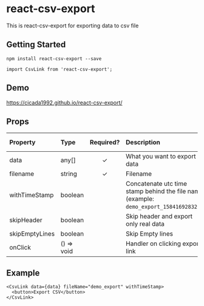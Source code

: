 # react-csv-export
This is react-csv-export for exporting data to csv file

## Getting Started
```
npm install react-csv-export --save

import CsvLink from 'react-csv-export';
```

## Demo
https://cicada1992.github.io/react-csv-export/

## Props
| Property | Type | Required? | Description | Default Value 
|:---|:---|:---:|:---|:---|
| data | any[] | ✓ | What you want to export data
| filename | string | ✓ | Filename
| withTimeStamp | boolean |  | Concatenate utc time stamp behind the file name (example: `demo_export_1584169283290`) | false
| skipHeader | boolean |  | Skip header and export only real data | false
| skipEmptyLines | boolean |  | Skip Empty lines | false
| onClick | () => void |  | Handler on clicking export link

## Example
```
<CsvLink data={data} fileName="demo_export" withTimeStamp>
  <button>Export CSV</button>
</CsvLink>
```